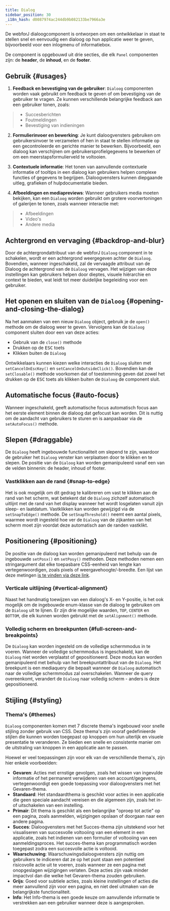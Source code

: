 ```yaml
---
title: Dialog
sidebar_position: 30
_i18n_hash: d0087974ac244db9b082133be7966a3e
---
```

<DocChip chip='shadow' />
<DocChip chip='name' label="dwc-dialog" />
<DocChip chip='since' label='23.06' />
<JavadocLink type="dialog" location="com/webforj/component/dialog/Dialog" top='true'/>

De webforJ dialoogcomponent is ontworpen om een ontwikkelaar in staat te stellen snel en eenvoudig een dialoog op hun applicatie weer te geven, bijvoorbeeld voor een inlogmenu of informatiebox.

De component is opgebouwd uit drie secties, die elk `Panel` componenten zijn: de **header**, de **inhoud**, en de **footer**.

<ComponentDemo 
path='/webforj/dialogsections?' 
javaE='https://raw.githubusercontent.com/webforj/webforj-documentation/refs/heads/main/src/main/java/com/webforj/samples/views/dialog/DialogSectionsView.java'
height = '225px'
/>

## Gebruik {#usages}

1. **Feedback en bevestiging van de gebruiker**: `Dialoog` componenten worden vaak gebruikt om feedback te geven of om bevestiging van de gebruiker te vragen. Ze kunnen verschillende belangrijke feedback aan een gebruiker tonen, zoals:

  >- Succesberichten 
  >- Foutmeldingen
  >- Bevestiging van indieningen

2. **Formulierinvoer en bewerking**: Je kunt dialoogvensters gebruiken om gebruikersinvoer te verzamelen of hen in staat te stellen informatie op een gecontroleerde en gerichte manier te bewerken. Bijvoorbeeld, een dialoog kan verschijnen om gebruikersprofielgegevens te bewerken of om een meerstapsformulierveld te voltooien.

3. **Contextuele informatie**: Het tonen van aanvullende contextuele informatie of tooltips in een dialoog kan gebruikers helpen complexe functies of gegevens te begrijpen. Dialoogvensters kunnen diepgaande uitleg, grafieken of hulpdocumentatie bieden.

4. **Afbeeldingen en mediapreviews**: Wanneer gebruikers media moeten bekijken, kan een `Dialoog` worden gebruikt om grotere voorvertoningen of galerijen te tonen, zoals wanneer interactie met:
  >- Afbeeldingen
  >- Video's
  >- Andere media

## Achtergrond en vervaging {#backdrop-and-blur}

Door de achtergrondattribuut van de webforJ `Dialoog` component in te schakelen, wordt er een achtergrond weergegeven achter de `Dialoog`. Bovendien, wanneer ingeschakeld, zal de vervaagde attribuut van de Dialoog de achtergrond van de `Dialoog` vervagen. Het wijzigen van deze instellingen kan gebruikers helpen door dieptes, visuele hiërarchie en context te bieden, wat leidt tot meer duidelijke begeleiding voor een gebruiker.

<ComponentDemo 
path='/webforj/dialogbackdropblur?' 
javaE='https://raw.githubusercontent.com/webforj/webforj-documentation/refs/heads/main/src/main/java/com/webforj/samples/views/dialog/DialogBackdropBlurView.java'
height = '300px'
/>

## Het openen en sluiten van de `Dialoog` {#opening-and-closing-the-dialog}

Na het aanmaken van een nieuw `Dialoog` object, gebruik je de `open()` methode om de dialoog weer te geven. Vervolgens kan de `Dialoog` component sluiten door een van deze acties:
- Gebruik van de `close()` methode
- Drukken op de <kbd>ESC</kbd> toets
- Klikken buiten de `Dialoog`

Ontwikkelaars kunnen kiezen welke interacties de `Dialoog` sluiten met `setCancelOnEscKey()` en `setCancelOnOutsideClick()`. Bovendien kan de `setClosable()` methode voorkomen dat of toestemming geven dat zowel het drukken op de <kbd>ESC</kbd> toets als klikken buiten de `Dialoog` de component sluit.

<ComponentDemo 
path='/webforj/dialogclose?' 
javaE='https://raw.githubusercontent.com/webforj/webforj-documentation/refs/heads/main/src/main/java/com/webforj/samples/views/dialog/DialogCloseView.java'
height = '350px'
/>

## Automatische focus {#auto-focus}

Wanneer ingeschakeld, geeft automatische focus automatisch focus aan het eerste element binnen de dialoog dat gefocust kan worden. Dit is nuttig om de aandacht van gebruikers te sturen en is aanpasbaar via de `setAutoFocus()` methode.

<ComponentDemo 
path='/webforj/dialogautofocus?' 
javaE='https://raw.githubusercontent.com/webforj/webforj-documentation/refs/heads/main/src/main/java/com/webforj/samples/views/dialog/DialogAutoFocusView.java'
height = '350px'
/>

## Slepen {#draggable}

De `Dialoog` heeft ingebouwde functionaliteit om slepend te zijn, waardoor de gebruiker het `Dialoog` venster kan verplaatsen door te klikken en te slepen. De positie van de `Dialoog` kan worden gemanipuleerd vanaf een van de velden binnenin: de header, inhoud of footer.

### Vastklikken aan de rand {#snap-to-edge}
Het is ook mogelijk om dit gedrag te kalibreren om vast te klikken aan de rand van het scherm, wat betekent dat de `Dialoog` zichzelf automatisch uitlijnt met de rand van het display wanneer het wordt losgelaten vanuit zijn sleep- en laatdatum. Vastklikken kan worden gewijzigd via de `setSnapToEdge()` methode. De `setSnapThreshold()` neemt een aantal pixels, waarmee wordt ingesteld hoe ver de `Dialoog` van de zijkanten van het scherm moet zijn voordat deze automatisch aan de randen vastklikt.

<ComponentDemo 
path='/webforj/dialogdraggable?' 
javaE='https://raw.githubusercontent.com/webforj/webforj-documentation/refs/heads/main/src/main/java/com/webforj/samples/views/dialog/DialogDraggableView.java'
height = '350px'
/>

## Positionering {#positioning}

De positie van de dialoog kan worden gemanipuleerd met behulp van de ingebouwde `setPosx()` en `setPosy()` methoden. Deze methoden nemen een stringargument dat elke toepasbare CSS-eenheid van lengte kan vertegenwoordigen, zoals pixels of weergavehoogte/-breedte. Een lijst van deze metingen [is te vinden via deze link](https://developer.mozilla.org/en-US/docs/Learn/CSS/Building_blocks/Values_and_units#numbers_lengths_and_percentages).

<ComponentDemo 
path='/webforj/dialogpositioning?' 
javaE='https://raw.githubusercontent.com/webforj/webforj-documentation/refs/heads/main/src/main/java/com/webforj/samples/views/dialog/DialogPositioningView.java'
height = '350px'
/>

### Verticale uitlijning {#vertical-alignment}

Naast het handmatig toewijzen van een dialoog's X- en Y-positie, is het ook mogelijk om de ingebouwde enum-klasse van de dialoog te gebruiken om de `Dialoog` uit te lijnen. Er zijn drie mogelijke waarden, `TOP`, `CENTER` en `BOTTOM`, die elk kunnen worden gebruikt met de `setAlignment()` methode. 

<ComponentDemo 
path='/webforj/dialogalignments?' 
javaE='https://raw.githubusercontent.com/webforj/webforj-documentation/refs/heads/main/src/main/java/com/webforj/samples/views/dialog/DialogAlignmentsView.java'
height = '550px'
/>

### Volledig scherm en breekpunten {#full-screen-and-breakpoints}

De `Dialoog` kan worden ingesteld om de volledige schermmodus in te voeren. Wanneer de volledige schermmodus is ingeschakeld, kan de `Dialoog` niet worden verplaatst of gepositioneerd. Deze modus kan worden gemanipuleerd met behulp van het breekpuntattribuut van de `Dialoog`. Het breekpunt is een mediaquery die bepaalt wanneer de `Dialoog` automatisch naar de volledige schermmodus zal overschakelen. Wanneer de query overeenkomt, verandert de `Dialoog` naar volledig scherm - anders is deze gepositioneerd.

## Stijling {#styling}

### Thema's {#themes}

`Dialoog` componenten komen met <JavadocLink type="foundation" location="com/webforj/component/dialog/Dialog.Theme.html">7 discrete thema's </JavadocLink> ingebouwd voor snelle stijling zonder gebruik van CSS. Deze thema's zijn vooraf gedefinieerde stijlen die kunnen worden toegepast op knoppen om hun uiterlijk en visuele presentatie te veranderen. Ze bieden een snelle en consistente manier om de uitstraling van knoppen in een applicatie aan te passen. 

Hoewel er veel toepassingen zijn voor elk van de verschillende thema's, zijn hier enkele voorbeelden:

  - **Gevaren**: Acties met ernstige gevolgen, zoals het wissen van ingevulde informatie of het permanent verwijderen van een account/gegevens, vertegenwoordigt een goede toepassing voor dialoogvensters met het Gevaren-thema.
  - **Standaard**: Het standaardthema is geschikt voor acties in een applicatie die geen speciale aandacht vereisen en die algemeen zijn, zoals het in- of uitschakelen van een instelling.
  - **Primair**: Dit thema is geschikt als een belangrijke "oproep tot actie" op een pagina, zoals aanmelden, wijzigingen opslaan of doorgaan naar een andere pagina.
  - **Succes**: Dialoogvensters met het Succes-thema zijn uitstekend voor het visualiseren van succesvolle voltooiing van een element in een applicatie, zoals het indienen van een formulier of voltooiing van een aanmeldingsproces. Het succes-thema kan programmatisch worden toegepast zodra een succesvolle actie is voltooid.
  - **Waarschuwing**: Waarschuwingsdialoogvensters zijn nuttig om gebruikers te indiceren dat ze op het punt staan een potentieel risicovolle actie uit te voeren, zoals wanneer ze een pagina met onopgeslagen wijzigingen verlaten. Deze acties zijn vaak minder impactvol dan die welke het Gevaren-thema zouden gebruiken.
  - **Grijs**: Goed voor subtiele acties, zoals kleine instellingen of acties die meer aanvullend zijn voor een pagina, en niet deel uitmaken van de belangrijkste functionaliteit.
  - **Info**: Het Info-thema is een goede keuze om aanvullende informatie te verstrekken aan een gebruiker wanneer deze is aangesproken.

<ComponentDemo 
path='/webforj/dialogthemes?' 
javaE='https://raw.githubusercontent.com/webforj/webforj-documentation/refs/heads/main/src/main/java/com/webforj/samples/views/dialog/DialogThemesView.java'
height = '500px'
/>

<TableBuilder name="Dialog" />
